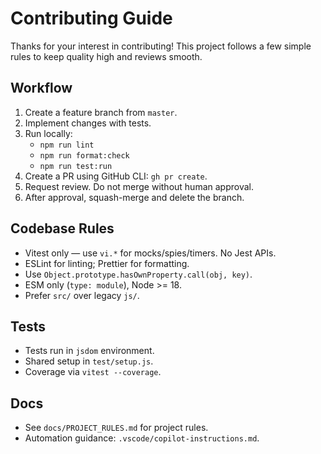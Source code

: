 # Contributing Guide

Thanks for your interest in contributing! This project follows a few simple rules to keep quality high and reviews smooth.

## Workflow

1. Create a feature branch from `master`.
2. Implement changes with tests.
3. Run locally:
   - `npm run lint`
   - `npm run format:check`
   - `npm run test:run`
4. Create a PR using GitHub CLI: `gh pr create`.
5. Request review. Do not merge without human approval.
6. After approval, squash-merge and delete the branch.

## Codebase Rules

- Vitest only — use `vi.*` for mocks/spies/timers. No Jest APIs.
- ESLint for linting; Prettier for formatting.
- Use `Object.prototype.hasOwnProperty.call(obj, key)`.
- ESM only (`type: module`), Node >= 18.
- Prefer `src/` over legacy `js/`.

## Tests

- Tests run in `jsdom` environment.
- Shared setup in `test/setup.js`.
- Coverage via `vitest --coverage`.

## Docs

- See `docs/PROJECT_RULES.md` for project rules.
- Automation guidance: `.vscode/copilot-instructions.md`.
